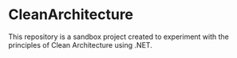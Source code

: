 # CleanArchitecture

This repository is a sandbox project created to experiment with the principles of Clean Architecture using .NET.
